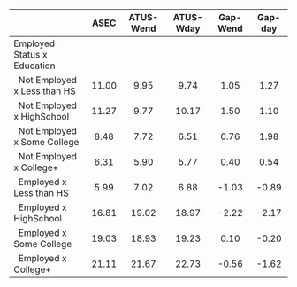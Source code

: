 
|                      |         ASEC |    ATUS-Wend |    ATUS-Wday |     Gap-Wend |      Gap-day |
| -------------------- | :----------: | :----------: | :----------: | :----------: | :----------: |
| Employed Status x Education |              |              |              |              |              |
| &nbsp;&nbsp;Not Employed x Less than HS |        11.00 |         9.95 |         9.74 |         1.05 |         1.27 |
| &nbsp;&nbsp;Not Employed x HighSchool |        11.27 |         9.77 |        10.17 |         1.50 |         1.10 |
| &nbsp;&nbsp;Not Employed x Some College |         8.48 |         7.72 |         6.51 |         0.76 |         1.98 |
| &nbsp;&nbsp;Not Employed x College+ |         6.31 |         5.90 |         5.77 |         0.40 |         0.54 |
| &nbsp;&nbsp;Employed x Less than HS |         5.99 |         7.02 |         6.88 |        -1.03 |        -0.89 |
| &nbsp;&nbsp;Employed x HighSchool |        16.81 |        19.02 |        18.97 |        -2.22 |        -2.17 |
| &nbsp;&nbsp;Employed x Some College |        19.03 |        18.93 |        19.23 |         0.10 |        -0.20 |
| &nbsp;&nbsp;Employed x College+ |        21.11 |        21.67 |        22.73 |        -0.56 |        -1.62 |


